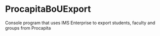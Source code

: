 # ProcapitaBoUExport
Console program that uses IMS Enterprise to export students, faculty and groups from Procapita
